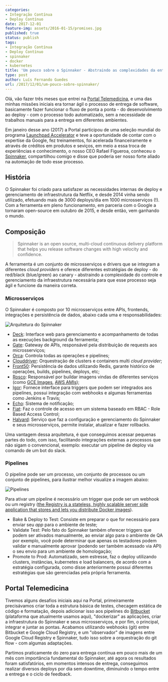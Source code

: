 ```yaml
---
categories:
- Integração Contínua
- Deploy Contínuo
date: 2017-12-01
feature-img: assets/2016-01-15/promises.jpg
published: true
status: publish
tags:
- Integração Contínua
- Deploy Contínuo
- spinnaker
- docker
- kubernetes
title: 'Um pouco sobre o Spinnaker - Abstraindo as complexidades da entrega contínua'
type: post
author: Luís Fernando Guedes
url: /2017/12/01/um-pouco-sobre-spinnaker/
---
```


Olá, vão fazer três meses que entrei na [Portal Telemedicina](http://portaltelemedicina.com.br/), e uma das minhas missões iniciais era tornar ágil o processo de entrega de software, basicamente fazer funcionar o fluxo de ponta a ponta - do desenvolvimento ao deploy - com o processo todo automatizado, sem a necessidade de trabalhos manuais para a entrega em diferentes ambientes.

Em janeiro desse ano (2017) a Portal participou de uma seleção mundial do programa [Launchpad Accelerator](http://portaltelemedicina.com.br/portal-telemedicina-acelerada-google/) e teve a oportunidade de contar com o expertise da Google, fez treinamentos, foi acelerada financeiramente e através de créditos em produtos e seviços, em meio a essa troca de experiências e conhecimento, o nosso CEO Rafael Figueroa, conheceu o [Spinnaker](https://spinnaker.io), compartilhou comigo e disse que poderia ser nosso forte aliado na automação de todo esse processo.

## História

O Spinnaker foi criado para satisfazer as necessidades internas de deploy e gerenciamento de infraestrutura da Netflix, e desde 2014 vinha sendo utilizado, efetuando mais de 3000 deploys/dia em 1000 microsserviços (!). Com a ferramenta em pleno funcionamento, em parceria com o Google a tornaram open-source em outubro de 2015, e desde então, vem ganhando o mundo.

## Composição

> Spinnaker is an open source, multi-cloud continuous delivery platform that helps you release software changes with high velocity and confidence.

A ferramenta é um conjunto de microsserviços e drivers que se integram a diferentes _cloud providers_ e oferece diferentes estratégias de deploy - do red/black (blue/green) ao canary - abstraindo a complexidade do controle e gerenciamento da infraestrutura necessária para que esse processo seja ágil e funcione da maneira correta.

### Microsserviços

O Spinnaker é composto por 10 microsserviços entre APIs, frontends, integrações e persistência de dados, abaixo cada uma e responsabilidades:

![Arquitetura do Spinnaker](/spinnaker/architeture.png)

- [Deck](https://github.com/spinnaker/deck): Interface web para gerenciamento e acompanhamento de todas as execuções background da ferramenta;
- [Gate](https://github.com/spinnaker/gate): Gateway de APIs, responsável pela distribuição de requests aos microsserviços;
- [Orca](https://github.com/spinnaker/orca): Controla todas as operações e pipelines;
- [Clouddriver](https://github.com/spinnaker/clouddriver): Orquestração de clusters e containers multi *cloud provider*;
- [Front50](https://github.com/spinnaker/front50): Persistência de dados utilizando Redis, garante histórico de operações, builds, pipelines, deploys, etc;
- [Rosco](https://github.com/spinnaker/rosco): Responsável por buildar imagens vindas de diferentes serviços (como [GCE Images](https://cloud.google.com/compute/docs/images), [AWS AMIs](https://docs.aws.amazon.com/AWSEC2/latest/UserGuide/AMIs.html));
- [Igor](https://github.com/spinnaker/rosco): Fornece interface para triggers que podem ser integrados aos pipelines, possui integração com webhooks e algumas ferramentas como Jenkins e Travis;
- [Echo](https://github.com/spinnaker/rosco): Sistema de notificação;
- [Fiat](https://github.com/spinnaker/rosco): Faz o controle de acesso em um sistema baseado em RBAC - Role Based Access Control;
- [Halyard](https://github.com/spinnaker/halyard): Serviço que faz a configuração e gerenciamento do Spinnaker e seus microsserviços, permite instalar, atualizar e fazer rollbacks.

Uma vantagem dessa arquitetura, é que conseguimos acessar pequenas partes do todo, com isso, facilitando integrações externas a processos que não sigam o convencional, exemplo: executar um pipeline de deploy via comando de um bot do slack.

### Pipelines

O pipeline pode ser um processo, um conjunto de processos ou um conjunto de pipelines, para ilustrar melhor visualize a imagem abaixo:

![Pipelines](/spinnaker/pipelines.jpeg)

Para ativar um pipeline é necessário um trigger que pode ser um webhook ou um registry ([the Registry is a stateless, highly scalable server side application that stores and lets you distribute Docker images](https://docs.docker.com/registry/)).

- Bake & Deploy to Test: Consiste em preparar o que for necessário para enviar seu _app_ para o ambiente de teste;
- Validate Test: Pelo fato do Spinnaker também oferecer triggers que podem ser ativados manualmente, ao enviar algo para o ambiente de QA por exemplo, você pode determinar que apenas os testadores podem validar e manualmente  aprovar (podendo ser também acessado via API) o seu envio para um ambiente de homologação;
- Promote to Prod: Automatizado, sem estresse, faz o deploy utilizando clusters, instâncias, kubernetes e load balancers, de acordo com a estratégia configurada, como disse anteriormente possui diferentes estratégias que são gerenciadas pela própria ferramenta.

## Portal Telemedicina

Tivemos alguns desafios iniciais aqui na Portal, primeiramente precisávamos criar toda a estrutura básica de testes, checagem estática de código e formatação, depois adicionar isso aos pipelines do [Bitbucket](https://bitbucket.org) (plataforma que atualmente usamos aqui), "dockerizar" as aplicações, criar a infraestrutura do Spinnaker e seus microsserviços, e por fim, o principal, integrar e juntar as pontas. Acabamos utilizando webhooks (git) entre Bitbucket e Google Cloud Registry, e um "observador" de imagens entre Google Cloud Registry e Spinnaker, tudo isso sobre a orquestração do git flow - com algumas adaptações.

 Partimos praticamente do zero para entrega contínua em pouco mais de um mês com importância fundamental do Spinnaker, até agora os resultados foram satisfatórios, em momentos intensos de entrega, conseguimos realizar diversos deploys por dia sem downtime, diminuindo o tempo entre a entrega e o ciclo de feedback.
